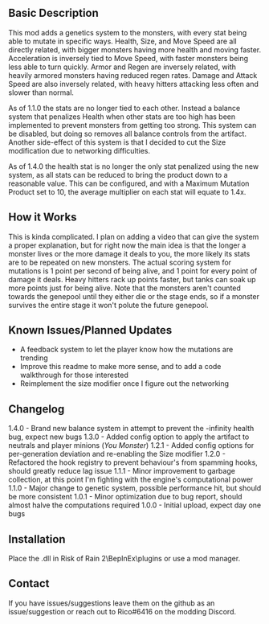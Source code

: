 ﻿Basic Description
------------
This mod adds a genetics system to the monsters, with every stat being able to mutate in specific ways.
Health, Size, and Move Speed are all directly related, with bigger monsters having more health and moving faster.
Acceleration is inversely tied to Move Speed, with faster monsters being less able to turn quickly.
Armor and Regen are inversely related, with heavily armored monsters having reduced regen rates.
Damage and Attack Speed are also inversely related, with heavy hitters attacking less often and slower than normal.

As of 1.1.0 the stats are no longer tied to each other. Instead a balance system that penalizes Health when other stats are too high has been implemented to prevent monsters from getting too strong.
This system can be disabled, but doing so removes all balance controls from the artifact.
Another side-effect of this system is that I decided to cut the Size modification due to networking difficulties.

As of 1.4.0 the health stat is no longer the only stat penalized using the new system, as all stats can be reduced to bring the product down to a reasonable value.
This can be configured, and with a Maximum Mutation Product set to 10, the average multiplier on each stat will equate to 1.4x.

How it Works
------------
This is kinda complicated. I plan on adding a video that can give the system a proper explanation, but for right now the main idea is that the longer a monster lives or the more damage it deals to you, the more likely its stats are to be repeated on new monsters.
The actual scoring system for mutations is 1 point per second of being alive, and 1 point for every point of damage it deals. Heavy hitters rack up points faster, but tanks can soak up more points just for being alive.
Note that the monsters aren't counted towards the genepool until they either die or the stage ends, so if a monster survives the entire stage it won't polute the future genepool.

Known Issues/Planned Updates
------------
- A feedback system to let the player know how the mutations are trending
- Improve this readme to make more sense, and to add a code walkthrough for those interested
- Reimplement the size modifier once I figure out the networking

Changelog
------------
1.4.0 - Brand new balance system in attempt to prevent the -infinity health bug, expect new bugs
1.3.0 - Added config option to apply the artifact to neutrals and player minions (*You Monster*)
1.2.1 - Added config options for per-generation deviation and re-enabling the Size modifier
1.2.0 - Refactored the hook registry to prevent behaviour's from spamming hooks, should greatly reduce lag issue
1.1.1 - Minor improvement to garbage collection, at this point I'm fighting with the engine's computational power
1.1.0 - Major change to genetic system, possible performance hit, but should be more consistent
1.0.1 - Minor optimization due to bug report, should almost halve the computations required
1.0.0 - Initial upload, expect day one bugs

Installation
------------
Place the .dll in Risk of Rain 2\BepInEx\plugins or use a mod manager.

Contact
------------
If you have issues/suggestions leave them on the github as an issue/suggestion or reach out to Rico#6416 on the modding Discord.
